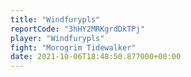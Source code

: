 ```yaml
---
title: "Windfurypls"
reportCode: "3hHY2MRKgrdDkTPj"
player: "Windfurypls"
fight: "Morogrim Tidewalker"
date: 2021-10-06T18:48:50.877000+00:00
---
```

